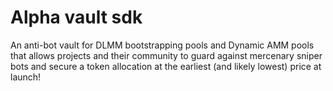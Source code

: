 # Alpha vault sdk

An anti-bot vault for DLMM bootstrapping pools and Dynamic AMM pools that allows projects and their community to guard against mercenary sniper bots and secure a token allocation at the earliest (and likely lowest) price at launch!
